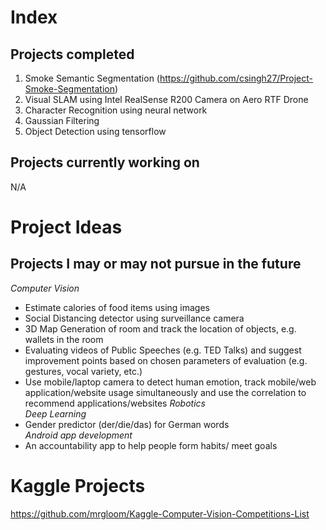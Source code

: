 # Index
## Projects completed  
1. Smoke Semantic Segmentation (https://github.com/csingh27/Project-Smoke-Segmentation)  
2. Visual SLAM using Intel RealSense R200 Camera on Aero RTF Drone  
2. Character Recognition using neural network  
3. Gaussian Filtering  
4. Object Detection using tensorflow  

## Projects currently working on  
N/A  

# Project Ideas  
## Projects I may or may not pursue in the future  
*Computer Vision*  
- Estimate calories of food items using images  
- Social Distancing detector using surveillance camera  
- 3D Map Generation of room and track the location of objects, e.g. wallets in the room 
- Evaluating videos of Public Speeches (e.g. TED Talks) and suggest improvement points based
on chosen parameters of evaluation (e.g. gestures, vocal variety, etc.)
- Use mobile/laptop camera to detect human emotion, track mobile/web application/website usage
simultaneously and use the correlation to recommend applications/websites
*Robotics*  
*Deep Learning*  
- Gender predictor (der/die/das) for German words  
*Android app development*  
- An accountability app to help people form habits/ meet goals  

# Kaggle Projects  
https://github.com/mrgloom/Kaggle-Computer-Vision-Competitions-List
